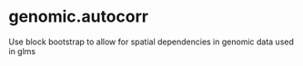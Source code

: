 # genomic.autocorr
Use block bootstrap to allow for spatial dependencies in genomic data used in glms
